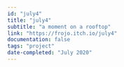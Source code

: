 ```yaml
---
id: "july4"
title: "july4"
subtitle: "a moment on a rooftop"
link: "https://frojo.itch.io/july4"
documentation: false
tags: "project"
date-completed: "July 2020"
---
```

